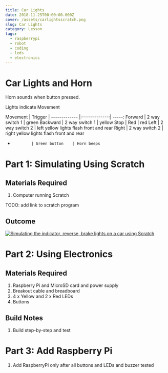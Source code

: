 ```yaml
---
title: Car Lights
date: 2018-11-25T00:00:00.000Z
cover: /assets/carlightsscratch.png
slug: Car Lights
category: Lesson
tags:
  - raspberrypi
  - robot
  - coding
  - leds
  - electronics
---
```



# Car Lights and Horn
Horn sounds when button pressed.

Lights indicate Movement


 Movement      | Trigger        | 
 ------------- |:-------------:| -----:
 Forward       | 2 way switch 1 | green 
 Backward      | 2 way switch 1 | yellow 
 Stop          | Red            | red 
 Left          | 2 way switch 2 | left yellow lights flash front and rear
 Right         | 2 way switch 2 | right yellow lights flash front and rear
 -             | Green button    | Horn beeps


   

# Part 1: Simulating Using Scratch
## Materials Required

1. Computer running Scratch

TODO: add link to scratch program

## Outcome

[![Simulating the indicator, reverse, brake lights on a car using Scratch](https://img.youtube.com/vi/cVSb3EtPrd8/0.jpg)](https://www.youtube.com/watch?v=cVSb3EtPrd8)



# Part 2: Using Electronics

## Materials Required

1. Raspberry Pi and MicroSD card and power supply
2. Breakout cable and breadboard
3. 4 x Yellow and 2 x Red LEDs 
4. Buttons
   
## Build Notes
1. Build step-by-step and test




# Part 3: Add Raspberry Pi
1. Add RaspberryPi only after all buttons and LEDs and buzzer tested
